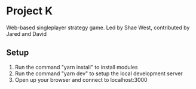 # Project K
Web-based singleplayer strategy game. Led by Shae West, contributed by Jared and David

## Setup
1. Run the command "yarn install" to install modules
2. Run the command "yarn dev" to setup the local development server
3. Open up your browser and connect to localhost:3000